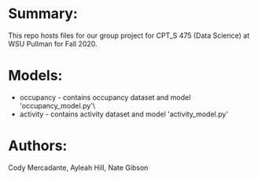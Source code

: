 # Summary:
This repo hosts files for our group project for CPT_S 475 (Data Science) at WSU Pullman for Fall 2020.

# Models:
* occupancy - contains occupancy dataset and model 'occupancy_model.py'\
* activity - contains activity dataset and model 'activity_model.py'

# Authors:
Cody Mercadante, Ayleah Hill, Nate Gibson